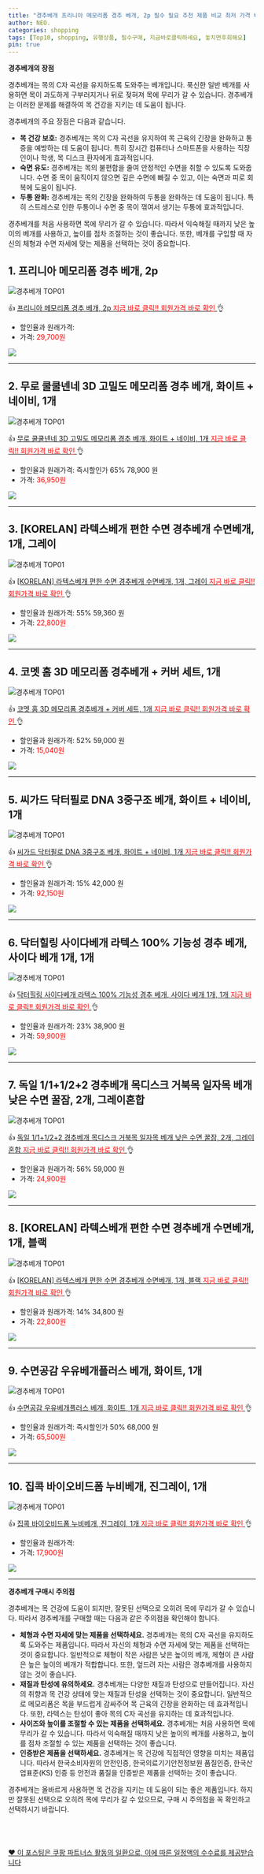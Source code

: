 ```yaml
---
title: "경추베개 프리니아 메모리폼 경추 베개, 2p 필수 필요 추천 제품 비교 최저 가격 비교 장점 구매 후기 구매평"
author: NEO.
categories: shopping
tags: [Top10, shopping, 유행상품, 필수구매, 지금바로클릭하세요, 놓치면후회해요]
pin: true
---
```

**경추베개의 장점**

경추베개는 목의 C자 곡선을 유지하도록 도와주는 베개입니다. 푹신한 일반 베개를 사용하면 목이 과도하게 구부러지거나 뒤로 젖혀져 목에 무리가 갈 수 있습니다. 경추베개는 이러한 문제를 해결하여 목 건강을 지키는 데 도움이 됩니다.

경추베개의 주요 장점은 다음과 같습니다.

* **목 건강 보호:** 경추베개는 목의 C자 곡선을 유지하여 목 근육의 긴장을 완화하고 통증을 예방하는 데 도움이 됩니다. 특히 장시간 컴퓨터나 스마트폰을 사용하는 직장인이나 학생, 목 디스크 환자에게 효과적입니다.
* **숙면 유도:** 경추베개는 목의 불편함을 줄여 안정적인 수면을 취할 수 있도록 도와줍니다. 수면 중 목이 움직이지 않으면 깊은 수면에 빠질 수 있고, 이는 숙면과 피로 회복에 도움이 됩니다.
* **두통 완화:** 경추베개는 목의 긴장을 완화하여 두통을 완화하는 데 도움이 됩니다. 특히 스트레스로 인한 두통이나 수면 중 목이 꺾여서 생기는 두통에 효과적입니다.

경추베개를 처음 사용하면 목에 무리가 갈 수 있습니다. 따라서 익숙해질 때까지 낮은 높이의 베개를 사용하고, 높이를 점차 조절하는 것이 좋습니다. 또한, 베개를 구입할 때 자신의 체형과 수면 자세에 맞는 제품을 선택하는 것이 중요합니다.

   

## 1. 프리니아 메모리폼 경추 베개, 2p

![경추베개 TOP01](https://thumbnail9.coupangcdn.com/thumbnails/remote/490x490ex/image/vendor_inventory/f50c/db2548545ba0a19112c7ac3de87c5b3ce5c3bfc283028b5b7f87c40b9f80.png)


👍 [프리니아 메모리폼 경추 베개, 2p <font color=red> 지금 바로 클릭!! 회원가격 바로 확인 </font> ](https://link.coupang.com/re/AFFSDP?lptag=AF3617701&subid=GithubCoopas&pageKey=7317736221&traceid=V0-153&itemId=18761811578&vendorItemId=85893645144) 👌 


- 할인율과 원래가격: 
- 가격: <span style='color:red'>29,700원</span>

[![](/discount_price.png)](https://link.coupang.com/re/AFFSDP?lptag=AF3617701&subid=GithubCoopas&pageKey=7317736221&traceid=V0-153&itemId=18761811578&vendorItemId=85893645144)

---


   

## 2. 무로 쿨쿨넨네 3D 고밀도 메모리폼 경추 베개, 화이트 + 네이비, 1개

![경추베개 TOP01](https://thumbnail6.coupangcdn.com/thumbnails/remote/490x490ex/image/retail/images/535695708383202-0674a1e3-13af-4b00-8567-f84089712411.jpg)


👍 [무로 쿨쿨넨네 3D 고밀도 메모리폼 경추 베개, 화이트 + 네이비, 1개 <font color=red> 지금 바로 클릭!! 회원가격 바로 확인 </font> ](https://link.coupang.com/re/AFFSDP?lptag=AF3617701&subid=GithubCoopas&pageKey=7195861407&traceid=V0-153&itemId=18177848062&vendorItemId=85326974503) 👌 


- 할인율과 원래가격: 즉시할인가 65%  78,900   원
- 가격: <span style='color:red'>36,950원</span>

[![](/discount_price.png)](https://link.coupang.com/re/AFFSDP?lptag=AF3617701&subid=GithubCoopas&pageKey=7195861407&traceid=V0-153&itemId=18177848062&vendorItemId=85326974503)

---


   

## 3. [KORELAN] 라텍스베개 편한 수면 경추베개 수면베개, 1개, 그레이

![경추베개 TOP01](https://thumbnail9.coupangcdn.com/thumbnails/remote/490x490ex/image/vendor_inventory/15c6/19f7fc1c3d4317e9fbf83dbb67c4a912fa1f1917172161663b8ff1b63ffa.jpg)


👍 [[KORELAN] 라텍스베개 편한 수면 경추베개 수면베개, 1개, 그레이 <font color=red> 지금 바로 클릭!! 회원가격 바로 확인 </font> ](https://link.coupang.com/re/AFFSDP?lptag=AF3617701&subid=GithubCoopas&pageKey=7660024664&traceid=V0-153&itemId=20405128520&vendorItemId=87487384226) 👌 


- 할인율과 원래가격: 55%  59,360   원
- 가격: <span style='color:red'>22,800원</span>

[![](/discount_price.png)](https://link.coupang.com/re/AFFSDP?lptag=AF3617701&subid=GithubCoopas&pageKey=7660024664&traceid=V0-153&itemId=20405128520&vendorItemId=87487384226)

---


   

## 4. 코멧 홈 3D 메모리폼 경추베개 + 커버 세트, 1개

![경추베개 TOP01](https://thumbnail6.coupangcdn.com/thumbnails/remote/490x490ex/image/retail/images/505022202453130-fd624284-59c7-4ce1-ae9a-f7afddfd919b.jpg)


👍 [코멧 홈 3D 메모리폼 경추베개 + 커버 세트, 1개 <font color=red> 지금 바로 클릭!! 회원가격 바로 확인 </font> ](https://link.coupang.com/re/AFFSDP?lptag=AF3617701&subid=GithubCoopas&pageKey=5320354528&traceid=V0-153&itemId=7736445124&vendorItemId=75026591550) 👌 


- 할인율과 원래가격: 52%  59,000   원
- 가격: <span style='color:red'>15,040원</span>

[![](/discount_price.png)](https://link.coupang.com/re/AFFSDP?lptag=AF3617701&subid=GithubCoopas&pageKey=5320354528&traceid=V0-153&itemId=7736445124&vendorItemId=75026591550)

---


   

## 5. 씨가드 닥터필로 DNA 3중구조 베개, 화이트 + 네이비, 1개

![경추베개 TOP01](https://thumbnail9.coupangcdn.com/thumbnails/remote/490x490ex/image/retail/images/5346395536842934-6f629cab-2a51-48bc-8fdb-73c28327f59a.png)


👍 [씨가드 닥터필로 DNA 3중구조 베개, 화이트 + 네이비, 1개 <font color=red> 지금 바로 클릭!! 회원가격 바로 확인 </font> ](https://link.coupang.com/re/AFFSDP?lptag=AF3617701&subid=GithubCoopas&pageKey=1619736038&traceid=V0-153&itemId=2764259972&vendorItemId=70754137946) 👌 


- 할인율과 원래가격: 15%  42,000   원
- 가격: <span style='color:red'>92,150원</span>

[![](/discount_price.png)](https://link.coupang.com/re/AFFSDP?lptag=AF3617701&subid=GithubCoopas&pageKey=1619736038&traceid=V0-153&itemId=2764259972&vendorItemId=70754137946)

---


   

## 6. 닥터힐링 사이다베개 라텍스 100% 기능성 경추 베개, 사이다 베개 1개, 1개

![경추베개 TOP01](https://thumbnail6.coupangcdn.com/thumbnails/remote/490x490ex/image/vendor_inventory/abc8/5a218a0cb5e69c04761524214594ea7f00882f683b214e63ab2920aed61a.PNG)


👍 [닥터힐링 사이다베개 라텍스 100% 기능성 경추 베개, 사이다 베개 1개, 1개 <font color=red> 지금 바로 클릭!! 회원가격 바로 확인 </font> ](https://link.coupang.com/re/AFFSDP?lptag=AF3617701&subid=GithubCoopas&pageKey=5889225879&traceid=V0-153&itemId=10351482221&vendorItemId=77633709195) 👌 


- 할인율과 원래가격: 23%  38,900   원
- 가격: <span style='color:red'>59,900원</span>

[![](/discount_price.png)](https://link.coupang.com/re/AFFSDP?lptag=AF3617701&subid=GithubCoopas&pageKey=5889225879&traceid=V0-153&itemId=10351482221&vendorItemId=77633709195)

---


   

## 7. 독일 1/1+1/2+2 경추베개 목디스크 거북목 일자목 베개 낮은 수면 꿀잠, 2개, 그레이혼합

![경추베개 TOP01](https://thumbnail10.coupangcdn.com/thumbnails/remote/490x490ex/image/vendor_inventory/2957/b83d86155770a8c0336a1368a42b848986758263d2bb1d81bb1055a3de75.jpg)


👍 [독일 1/1+1/2+2 경추베개 목디스크 거북목 일자목 베개 낮은 수면 꿀잠, 2개, 그레이혼합 <font color=red> 지금 바로 클릭!! 회원가격 바로 확인 </font> ](https://link.coupang.com/re/AFFSDP?lptag=AF3617701&subid=GithubCoopas&pageKey=7702045319&traceid=V0-153&itemId=20624033647&vendorItemId=87813103302) 👌 


- 할인율과 원래가격: 56%  59,000   원
- 가격: <span style='color:red'>24,900원</span>

[![](/discount_price.png)](https://link.coupang.com/re/AFFSDP?lptag=AF3617701&subid=GithubCoopas&pageKey=7702045319&traceid=V0-153&itemId=20624033647&vendorItemId=87813103302)

---


   

## 8. [KORELAN] 라텍스베개 편한 수면 경추베개 수면베개, 1개, 블랙

![경추베개 TOP01](https://thumbnail6.coupangcdn.com/thumbnails/remote/490x490ex/image/vendor_inventory/4d56/2094b23a910a3aaf701c158f3f15e8e64a77d4047e23a35a57187d944fc4.jpg)


👍 [[KORELAN] 라텍스베개 편한 수면 경추베개 수면베개, 1개, 블랙 <font color=red> 지금 바로 클릭!! 회원가격 바로 확인 </font> ](https://link.coupang.com/re/AFFSDP?lptag=AF3617701&subid=GithubCoopas&pageKey=7660024664&traceid=V0-153&itemId=20405128500&vendorItemId=87487384214) 👌 


- 할인율과 원래가격: 14%  34,800   원
- 가격: <span style='color:red'>22,800원</span>

[![](/discount_price.png)](https://link.coupang.com/re/AFFSDP?lptag=AF3617701&subid=GithubCoopas&pageKey=7660024664&traceid=V0-153&itemId=20405128500&vendorItemId=87487384214)

---


   

## 9. 수면공감 우유베개플러스 베개, 화이트, 1개

![경추베개 TOP01](https://thumbnail9.coupangcdn.com/thumbnails/remote/490x490ex/image/retail/images/462706893415201-76e9052e-0e9c-4a7e-a727-b37c9f66c3a9.jpg)


👍 [수면공감 우유베개플러스 베개, 화이트, 1개 <font color=red> 지금 바로 클릭!! 회원가격 바로 확인 </font> ](https://link.coupang.com/re/AFFSDP?lptag=AF3617701&subid=GithubCoopas&pageKey=1232475053&traceid=V0-153&itemId=2226298903&vendorItemId=70223947980) 👌 


- 할인율과 원래가격: 즉시할인가 50%  68,000   원
- 가격: <span style='color:red'>65,500원</span>

[![](/discount_price.png)](https://link.coupang.com/re/AFFSDP?lptag=AF3617701&subid=GithubCoopas&pageKey=1232475053&traceid=V0-153&itemId=2226298903&vendorItemId=70223947980)

---


   

## 10. 집콕 바이오비드폼 누비베개, 진그레이, 1개

![경추베개 TOP01](https://thumbnail7.coupangcdn.com/thumbnails/remote/490x490ex/image/retail/images/1924531038912098-ef5178cb-0348-4c05-9a13-51b751f51c5d.jpg)


👍 [집콕 바이오비드폼 누비베개, 진그레이, 1개 <font color=red> 지금 바로 클릭!! 회원가격 바로 확인 </font> ](https://link.coupang.com/re/AFFSDP?lptag=AF3617701&subid=GithubCoopas&pageKey=7655834885&traceid=V0-153&itemId=17683022450&vendorItemId=84834078675) 👌 


- 할인율과 원래가격: 
- 가격: <span style='color:red'>17,900원</span>

[![](/discount_price.png)](https://link.coupang.com/re/AFFSDP?lptag=AF3617701&subid=GithubCoopas&pageKey=7655834885&traceid=V0-153&itemId=17683022450&vendorItemId=84834078675)

---
**경추베개 구매시 주의점**

경추베개는 목 건강에 도움이 되지만, 잘못된 선택으로 오히려 목에 무리가 갈 수 있습니다. 따라서 경추베개를 구매할 때는 다음과 같은 주의점을 확인해야 합니다.

* **체형과 수면 자세에 맞는 제품을 선택하세요.** 경추베개는 목의 C자 곡선을 유지하도록 도와주는 제품입니다. 따라서 자신의 체형과 수면 자세에 맞는 제품을 선택하는 것이 중요합니다. 일반적으로 체형이 작은 사람은 낮은 높이의 베개, 체형이 큰 사람은 높은 높이의 베개가 적합합니다. 또한, 엎드려 자는 사람은 경추베개를 사용하지 않는 것이 좋습니다.
* **재질과 탄성에 유의하세요.** 경추베개는 다양한 재질과 탄성으로 만들어집니다. 자신의 취향과 목 건강 상태에 맞는 재질과 탄성을 선택하는 것이 중요합니다. 일반적으로 메모리폼은 목을 부드럽게 감싸주어 목 근육의 긴장을 완화하는 데 효과적입니다. 또한, 라텍스는 탄성이 좋아 목의 C자 곡선을 유지하는 데 효과적입니다.
* **사이즈와 높이를 조절할 수 있는 제품을 선택하세요.** 경추베개는 처음 사용하면 목에 무리가 갈 수 있습니다. 따라서 익숙해질 때까지 낮은 높이의 베개를 사용하고, 높이를 점차 조절할 수 있는 제품을 선택하는 것이 좋습니다.
* **인증받은 제품을 선택하세요.** 경추베개는 목 건강에 직접적인 영향을 미치는 제품입니다. 따라서 한국소비자원의 안전인증, 한국의료기기안전정보원 품질인증, 한국산업표준(KS) 인증 등 안전과 품질을 인증받은 제품을 선택하는 것이 좋습니다.

경추베개는 올바르게 사용하면 목 건강을 지키는 데 도움이 되는 좋은 제품입니다. 하지만 잘못된 선택으로 오히려 목에 무리가 갈 수 있으므로, 구매 시 주의점을 꼭 확인하고 선택하시기 바랍니다.<br><br><br><br><br> [ ❤  이 포스팅은 쿠팡 파트너스 활동의 일환으로, 이에 따른 일정액의 수수료를 제공받습니다](https://link.coupang.com/a/bcEFyh)